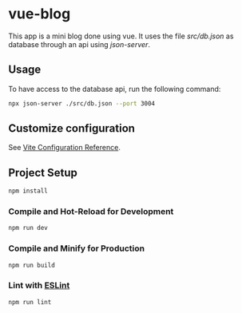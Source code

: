 # vue-blog

This app is a mini blog done using vue. It uses the file *src/db.json* as
database through an api using *json-server*.

## Usage

To have access to the database api, run the following command:

```sh
npx json-server ./src/db.json --port 3004
```

## Customize configuration

See [Vite Configuration Reference](https://vitejs.dev/config/).

## Project Setup

```sh
npm install
```

### Compile and Hot-Reload for Development

```sh
npm run dev
```

### Compile and Minify for Production

```sh
npm run build
```

### Lint with [ESLint](https://eslint.org/)

```sh
npm run lint
```
